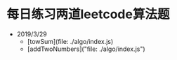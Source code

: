 # 每日练习两道leetcode算法题

- 2019/3/29
  - [towSum](file: ./algo/index.js)
  - [addTwoNumbers]("file: ./algo/index.js")